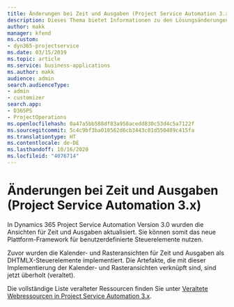 ```yaml
---
title: Änderungen bei Zeit und Ausgaben (Project Service Automation 3.x)
description: Dieses Thema bietet Informationen zu den Lösungsänderungen für Zeit und Ausgaben.
author: makk
manager: kfend
ms.custom:
- dyn365-projectservice
ms.date: 03/15/2019
ms.topic: article
ms.service: business-applications
ms.author: makk
audience: admin
search.audienceType:
- admin
- customizer
search.app:
- D365PS
- ProjectOperations
ms.openlocfilehash: 0a47a5bb588df83a958acedd830c53d4c5a7122f
ms.sourcegitcommit: 5c4c9bf3ba018562d6cb3443c01d550489c415fa
ms.translationtype: HT
ms.contentlocale: de-DE
ms.lasthandoff: 10/16/2020
ms.locfileid: "4076714"
---
```

# <a name="time-and-expense-changes-project-service-automation-3x"></a>Änderungen bei Zeit und Ausgaben (Project Service Automation 3.x)

In Dynamics 365 Project Service Automation Version 3.0 wurden die Ansichten für Zeit und Ausgaben aktualisiert. Sie können somit das neue Plattform-Framework für benutzerdefinierte Steuerelemente nutzen.

Zuvor wurden die Kalender- und Rasteransichten für Zeit und Ausgaben als DHTMLX-Steuerelemente implementiert. Die Artefakte, die mit dieser Implementierung der Kalender- und Rasteransichten verknüpft sind, sind jetzt überholt (veraltet).

Die vollständige Liste veralteter Ressourcen finden Sie unter [Veraltete Webressourcen in Project Service Automation 3.x](web-resources-deprecated-v3.x.md).
